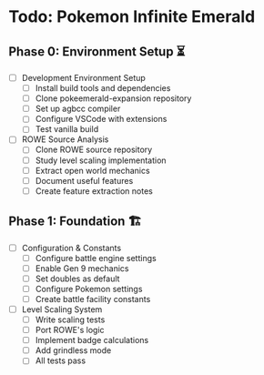 # Todo: Pokemon Infinite Emerald

## Phase 0: Environment Setup ⏳
- [ ] Development Environment Setup
  - [ ] Install build tools and dependencies
  - [ ] Clone pokeemerald-expansion repository
  - [ ] Set up agbcc compiler
  - [ ] Configure VSCode with extensions
  - [ ] Test vanilla build

- [ ] ROWE Source Analysis
  - [ ] Clone ROWE source repository
  - [ ] Study level scaling implementation
  - [ ] Extract open world mechanics
  - [ ] Document useful features
  - [ ] Create feature extraction notes

## Phase 1: Foundation 🏗️
- [ ] Configuration & Constants
  - [ ] Configure battle engine settings
  - [ ] Enable Gen 9 mechanics
  - [ ] Set doubles as default
  - [ ] Configure Pokemon settings
  - [ ] Create battle facility constants

- [ ] Level Scaling System
  - [ ] Write scaling tests
  - [ ] Port ROWE's logic
  - [ ] Implement badge calculations
  - [ ] Add grindless mode
  - [ ] All tests pass